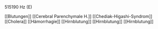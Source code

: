 515190 Hz (E)

[[Blutungen]]
[[Cerebral Parenchymale H.]]
[[Chediak-Higashi-Syndrom]]
[[Cholera]]
[[Hämorrhagie]]
[[Hirnblutung]]
[[Hirnblutung]]
[[Hirnblutung]]